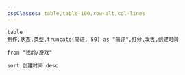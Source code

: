 ```yaml
---
cssClasses: table,table-100,row-alt,col-lines
---
```

```dataview
table 
制作,状态,类型,truncate(简评, 50) as "简评",打分,发售,创建时间

from "我的/游戏"

sort 创建时间 desc
```

